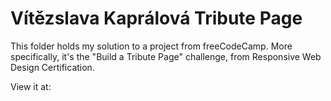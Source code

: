 # Vítězslava Kaprálová Tribute Page

This folder holds my solution to a project from freeCodeCamp.
More specifically, it's the "Build a Tribute Page" challenge, from Responsive Web Design Certification.

View it at: 
